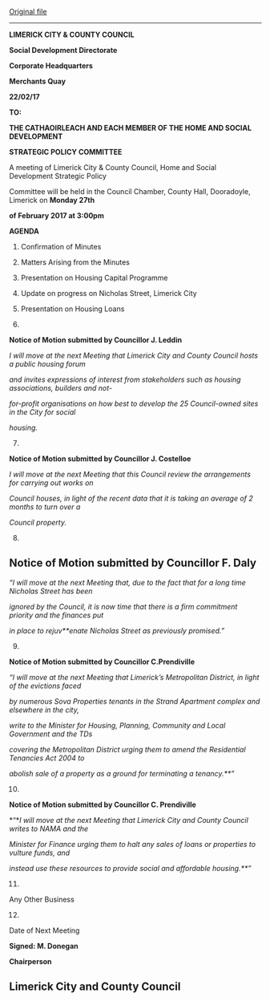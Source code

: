 [Original file](https://beta.limerick.ie/sites/default/files/media/documents/2017-04/agenda_spc_270217.pdf)

---
**LIMERICK CITY & COUNTY COUNCIL**

**Social Development Directorate**

**Corporate Headquarters**

**Merchants Quay**

**22/02/17**

**TO:**

**THE CATHAOIRLEACH AND EACH MEMBER OF THE HOME AND SOCIAL DEVELOPMENT**

**STRATEGIC POLICY COMMITTEE**

A meeting of Limerick City & County Council, Home and Social Development Strategic Policy

Committee will be held in the Council Chamber, County Hall, Dooradoyle, Limerick on **Monday 27th**

**of February 2017 at 3:00pm**

**AGENDA**

1. Confirmation of Minutes

2. Matters Arising from the Minutes

3. Presentation on Housing Capital Programme

4. Update on progress on Nicholas Street, Limerick City

5. Presentation on Housing Loans

6.

**Notice of Motion submitted by Councillor J. Leddin**

*I will move at the next Meeting that Limerick City and County Council hosts a public housing forum*

*and invites expressions of interest from stakeholders such as housing associations, builders and not-*

*for-profit organisations on how best to develop the 25 Council-owned sites in the City for social*

*housing.*

7.

**Notice of Motion submitted by Councillor J. Costelloe**

*I will move at the next Meeting that this Council review the arrangements for carrying out works on*

*Council houses, in light of the recent data that it is taking an average of 2 months to turn over a*

*Council property.*

8.

**Notice of Motion submitted by Councillor F. Daly**
---
*“I will move at the next Meeting that, due to the fact that for a long time Nicholas Street has been*

*ignored by the Council, it is now time that there is a firm commitment priority and the finances put*

*in place to rejuv**enate Nicholas Street as previously promised.”*

9.

**Notice of Motion submitted by Councillor C.Prendiville**

*“I will move at the next Meeting that Limerick’s Metropolitan District, in light of the evictions faced*

*by numerous Sova Properties tenants in the Strand Apartment complex and elsewhere in the city,*

*write to the Minister for Housing, Planning, Community and Local Government and the TDs*

*covering the Metropolitan District urging them to amend the Residential Tenancies Act 2004 to*

*abolish sale of a property as a ground for terminating a tenancy.**”*

10.

**Notice of Motion submitted by Councillor C. Prendiville**

*“**I will move at the next Meeting that Limerick City and County Council writes to NAMA and the*

*Minister for Finance urging them to halt any sales of loans or properties to vulture funds, and*

*instead use these resources to provide social and affordable housing.**”*

11.

Any Other Business

12.

Date of Next Meeting

**Signed: M. Donegan**

**Chairperson**

**Limerick City and County Council**
---
